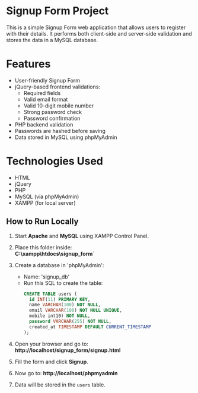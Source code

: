 # Signup Form Project

This is a simple Signup Form web application that allows users to register with their details. It performs both client-side and server-side validation and stores the data in a MySQL database.


# Features

- User-friendly Signup Form
- jQuery-based frontend validations:
  - Required fields
  - Valid email format
  - Valid 10-digit mobile number
  - Strong password check
  - Password confirmation
- PHP backend validation
- Passwords are hashed before saving
- Data stored in MySQL using phpMyAdmin
  

# Technologies Used

- HTML
- jQuery
- PHP
- MySQL (via phpMyAdmin)
- XAMPP (for local server)


## How to Run Locally

1. Start **Apache** and **MySQL** using XAMPP Control Panel.

2. Place this folder inside:  
   **C:\xampp\htdocs\signup_form`**

3. Create a database in 'phpMyAdmin':
   - Name: 'signup_db'
   - Run this SQL to create the table:
     ```sql
     CREATE TABLE users (
       id INT(11) PRIMARY KEY,
       name VARCHAR(100) NOT NULL,
       email VARCHAR(100) NOT NULL UNIQUE,
       mobile int10) NOT NULL,
       password VARCHAR(255) NOT NULL,
       created_at TIMESTAMP DEFAULT CURRENT_TIMESTAMP
     );
     ```
4. Open your browser and go to:  
   **http://localhost/signup_form/signup.html**
   
5. Fill the form and click **Signup**.
   
6. Now go to: **http://localhost/phpmyadmin**

7. Data will be stored in the `users` table.
